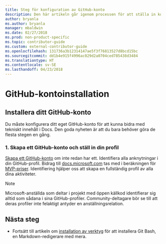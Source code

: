 ```yaml
---
title: Steg för konfiguration av GitHub-konto
description: Den här artikeln går igenom processen för att ställa in konton för GitHub, som krävs för att bidra till docs.microsoft.com-innehåll.
author: bryanla
ms.author: bryanla
manager: mbaldwin
ms.date: 02/27/2018
ms.prod: non-product-specific
ms.topic: contributor-guide
ms.custom: external-contributor-guide
ms.openlocfilehash: 131736a3b12314147ae5f3f76813527d8bcd15bc
ms.sourcegitcommit: dd1b4e915f4996ac029d2a0704ced785438d3484
ms.translationtype: HT
ms.contentlocale: sv-SE
ms.lasthandoff: 04/23/2018
---
```

# <a name="github-account-setup"></a>GitHub-kontoinstallation

## <a name="set-up-your-github-account"></a>Installera ditt GitHub-konto

Du måste konfigurera ditt eget GitHub-konto för att kunna bidra med tekniskt innehåll i Docs. Den goda nyheten är att du bara behöver göra de flesta stegen en gång.

### <a name="1-create-a-github-account-and-set-up-your-profile"></a>1. Skapa ett GitHub-konto och ställ in din profil

[Skapa ett GitHub-konto](https://github.com/join) om inte redan har ett. Identifiera alla anknytningar i din GitHub-profil. Bidrag till [docs.microsoft.com](https://docs.microsoft.com) tas med i beräkningen för [MVP-priser](https://mvp.microsoft.com). Identifiering hjälper oss att skapa en fullständig profil av alla dina aktiviteter.

>[!NOTE]
> Microsoft-anställda som deltar i projekt med öppen källkod identifierar sig alltid som sådana i sina GitHub-profiler. Community-deltagare bör se till att deras profiler inte felaktigt antyder en anställningsrelation.

## <a name="next-steps"></a>Nästa steg

* Fortsätt till artikeln om [installation av verktyg](get-started-setup-tools.md) för att installera Git Bash, en Markdown-redigerare med mera.
